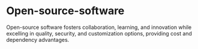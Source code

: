 # Open-source-software
 Open-source software fosters collaboration, learning, and innovation while excelling in quality, security, and customization options, providing cost and dependency advantages.
